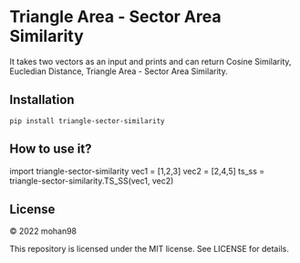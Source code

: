 # Triangle Area - Sector Area Similarity
It takes two vectors as an input and prints and can return Cosine Similarity, Eucledian Distance, Triangle Area - Sector Area Similarity.

## Installation
``` pip install triangle-sector-similarity ```

## How to use it?
import triangle-sector-similarity
vec1 = [1,2,3]
vec2 = [2,4,5]
ts_ss = triangle-sector-similarity.TS_SS(vec1, vec2)


## License
© 2022 mohan98

This repository is licensed under the MIT license. See LICENSE for details.